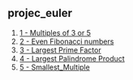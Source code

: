 <section>
  <h1>projec_euler</h1>
</section>

<section>
  <ol>
    <a href="https://github.com/ShaharAshe/projec_euler/blob/main/euler-1-Multiples_of_3_or_5.py" alt="1 - Multiples of 3 or 5"><li> 1 - Multiples of 3 or 5 </li></a>
    <a href="https://github.com/ShaharAshe/projec_euler/blob/main/euler-2-Even_Fibonacci_numbers.py" alt="2 - Even Fibonacci numbers"><li> 2 - Even Fibonacci numbers </li></a>
    <a href="https://github.com/ShaharAshe/projec_euler/blob/main/euler-1-Multiples_of_3_or_5.py" alt="3 - Largest Prime Factor"><li> 3 - Largest Prime Factor </li></a>
    <a href="https://github.com/ShaharAshe/projec_euler/blob/main/euler-4-Largest_Palindrome_Product.py" alt="4 - Largest Palindrome Product"><li> 4 - Largest Palindrome Product </li></a>
    <a href="https://github.com/ShaharAshe/projec_euler/blob/main/euler-5-Smallest_Multiple.py" alt="5 - Smallest_Multiple"><li> 5 - Smallest_Multiple </li></a>
  </ol>
</section>
